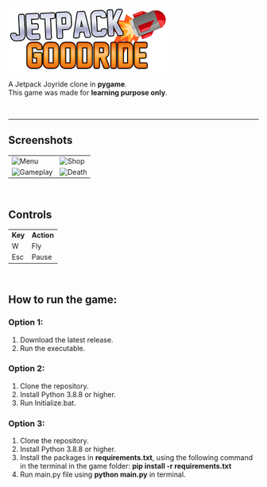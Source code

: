 ![Jetpack Goodride](assets/sprites/LogoSmall.png)


A Jetpack Joyride clone in **pygame**.\
This game was made for **learning purpose only**.

<br/>

***

## Screenshots
<table>
  <tr>
    <td><img src="https://i.postimg.cc/15NMtbGk/Jetpack-Goodride-Menu.jpg" alt="Menu" /></td>
    <td><img src="https://i.postimg.cc/QCvbmq3Y/Jetpack-Goodride-Shop.jpg" alt="Shop"/></td>
  </tr>
  <tr>
    <td><img src="https://i.postimg.cc/kMHf77bN/Jetpack-Goodride-Gameplay.jpg" alt="Gameplay"/></td>
    <td><img src="https://i.postimg.cc/Bbjp2Vd1/Jetpack-Goodride-Death.jpg" alt="Death"/></td>
  </tr>
</table>

<br/>

## Controls
<table>
  <tr>
    <td><b>Key</b></td>
    <td><b>Action</b></td>
  </tr>
  <tr>
    <td>W</td>
    <td>Fly</td>
  </tr>
  <tr>
    <td>Esc</td>
    <td>Pause</td>
  </tr>
</table>

<br/>

## How to run the game:

### Option 1:
1) Download the latest release.
2) Run the executable.

### Option 2:
1) Clone the repository.
2) Install Python 3.8.8 or higher.
3) Run Initialize.bat.

### Option 3:
1) Clone the repository.
2) Install Python 3.8.8 or higher.
3) Install the packages in <b>requirements.txt</b>, using the following command in the terminal in the game folder: <b>pip install -r requirements.txt</b>
4) Run main.py file using <b>python main.py</b> in terminal.

<br/>